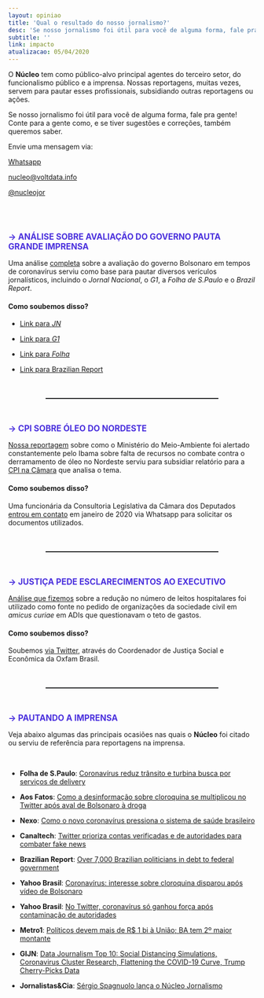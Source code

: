 ```yaml
---
layout: opiniao
title: 'Qual o resultado do nosso jornalismo?'
desc: 'Se nosso jornalismo foi útil para você de alguma forma, fale pra gente!'
subtitle: ''
link: impacto
atualizacao: 05/04/2020
---
```


<style>
h2{text-transform:uppercase;font-size:1.2em;margin-bottom:15px;color:#4b31dd}
h4{margin-top:20px;}
.highlight{max-width:300px;text-transform:uppercase}
hr{margin: 50px 15%;border-bottom:1px dotted #212529}
</style>


O **Núcleo** tem como público-alvo principal agentes do terceiro setor, do funcionalismo público e a imprensa. Nossas reportagens, muitas vezes, servem para pautar esses profissionais, subsidiando outras reportagens ou ações.

Se nosso jornalismo foi útil para você de alguma forma, fale pra gente! Conte para a gente como, e se tiver sugestões e correções, também queremos saber.

Envie uma mensagem via:

<i class="fab fa-whatsapp fa-lg"></i> [Whatsapp](https://wa.me/5511934441844)

<i class="far fa-envelope fa-lg"></i> [nucleo@voltdata.info](mailto:nucleo@voltdata.info)

<i class="fab fa-twitter fa-lg"></i> [@nucleojor](https://twitter.com/nucleojor)

<br>
<br>

## &#8594; Análise sobre avaliação do governo pauta grande imprensa

Uma análise [completa](https://nucleo.jor.br/pesquisas/2020-04-01-popularidade-bolsonaro-lideres-coronavirus) sobre a avaliação do governo Bolsonaro em tempos de coronavírus serviu como base para pautar diversos verículos jornalísticos, incluindo o *Jornal Nacional*, o *G1*, a *Folha de S.Paulo* e o *Brazil Report*.

#### Como soubemos disso?

- [Link para *JN*](https://globoplay.globo.com/v/8458466/programa/?s=33m15s)

- [Link para *G1*](https://g1.globo.com/politica/noticia/2020/04/04/ao-contrario-de-outros-paises-governos-de-brasil-e-mexico-perdem-popularidade-na-crise-do-coronavirus.ghtml)

- [Link para *Folha*](https://www1.folha.uol.com.br/colunas/monicabergamo/2020/04/bolsonaro-e-unico-lider-do-mundo-a-perder-popularidade-em-crise-de-coronavirus-mostram-pesquisas.shtml)

- [Link para Brazilian Report](https://brazilian.report/latin-america/2020/03/24/amlo-bolsonaro-feel-the-limits-of-personalized-politics/)

<hr>


## &#8594; CPI sobre Óleo do Nordeste

[Nossa reportagem](https://nucleo.jor.br/ecossistema/2020-01-11-ibama-alertas-ministerio-documentos) sobre como o Ministério do Meio-Ambiente foi alertado constantemente pelo Ibama sobre falta de recursos no combate contra o derramamento de óleo no Nordeste serviu para subsidiar relatório para a [CPI na Câmara](https://www2.camara.leg.br/atividade-legislativa/comissoes/comissoes-temporarias/externas/56a-legislatura/derramamento-de-oleo-no-nordeste) que analisa o tema.

#### Como soubemos disso?
Uma funcionária da Consultoria Legislativa da Câmara dos Deputados [entrou em contato](https://twitter.com/sergiospagnuolo/status/1217508811646390272) em janeiro de 2020 via Whatsapp para solicitar os documentos utilizados.

<hr>

## &#8594; Justiça pede esclarecimentos ao Executivo

[Análise que fizemos](https://nucleo.jor.br/pol%C3%ADticas%20p%C3%BAblicas/2020-03-12-coronavirus-capacidade-hospitalar-brasil) sobre a redução no número de leitos hospitalares foi utilizado como fonte no pedido de organizações da sociedade civil em _amicus curiae_ em ADIs que questionavam o teto de gastos.

#### Como soubemos disso?
Soubemos [via Twitter](https://twitter.com/jnascim/status/1241406993044209672), através do Coordenador de Justiça Social e Econômica da Oxfam Brasil.


<hr>

## &#8594; Pautando a imprensa

Veja abaixo algumas das principais ocasiões nas quais o **Núcleo** foi citado ou serviu de referência para reportagens na imprensa.

<br>


* __Folha de S.Paulo__: [Coronavírus reduz trânsito e turbina busca por serviços de delivery](https://www1.folha.uol.com.br/cotidiano/2020/03/coronavirus-reduz-transito-e-turbina-busca-por-servicos-de-delivery.shtml)

*  __Aos Fatos__: [Como a desinformação sobre cloroquina se multiplicou no Twitter após aval de Bolsonaro à droga](https://aosfatos.org/noticias/como-desinformacao-sobre-cloroquina-se-multiplicou-no-twitter-apos-aval-de-bolsonaro-droga/)

*  __Nexo__: [Como o novo coronavírus pressiona o sistema de saúde brasileiro](https://www.nexojornal.com.br/expresso/2020/03/12/Como-o-novo-coronav%C3%ADrus-pressiona-o-sistema-de-sa%C3%BAde-brasileiro)

*  __Canaltech__: [Twitter prioriza contas verificadas e de autoridades para combater fake news](https://canaltech.com.br/redes-sociais/twitter-prioriza-perfis-verificados-e-autoridades-fake-news-coronavirus-162194/)

*  __Brazilian Report__: [Over 7,000 Brazilian politicians in debt to federal government](https://brazilian.report/power/2020/01/28/brazilian-politicians-debt-federal-government/)

*  __Yahoo Brasil__: [Coronavírus: interesse sobre cloroquina disparou após vídeo de Bolsonaro](https://br.noticias.yahoo.com/coronavirus-interesse-sobre-cloroquina-disparou-apos-video-de-bolsonaro-220342444.html)

*  __Yahoo Brasil__: [No Twitter, coronavírus só ganhou força após contaminação de autoridades](https://br.noticias.yahoo.com/no-twitter-coronavirus-so-ganhou-forca-apos-contaminacao-de-autoridades-022439916.html)

*  __Metro1__: [Políticos devem mais de R$ 1 bi à União; BA tem 2º maior montante](https://www.metro1.com.br/noticias/politica/86520,politicos-devem-mais-de-r-1-bi-a-uniao-ba-tem-2o-maior-montante)

*  __GIJN__: [Data Journalism Top 10: Social Distancing Simulations, Coronavirus Cluster Research, Flattening the COVID-19 Curve, Trump Cherry-Picks Data](https://gijn.org/2020/03/19/data-journalism-top-10-social-distancing-simulations-coronavirus-cluster-research-flattening-the-covid-19-curve-trump-cherry-picks-data/)

*  __Jornalistas&Cia__: [Sérgio Spagnuolo lança o Núcleo Jornalismo](http://www.jornalistasecia.com.br/edicoes/jornalistasecia1238mp08.pdf)

